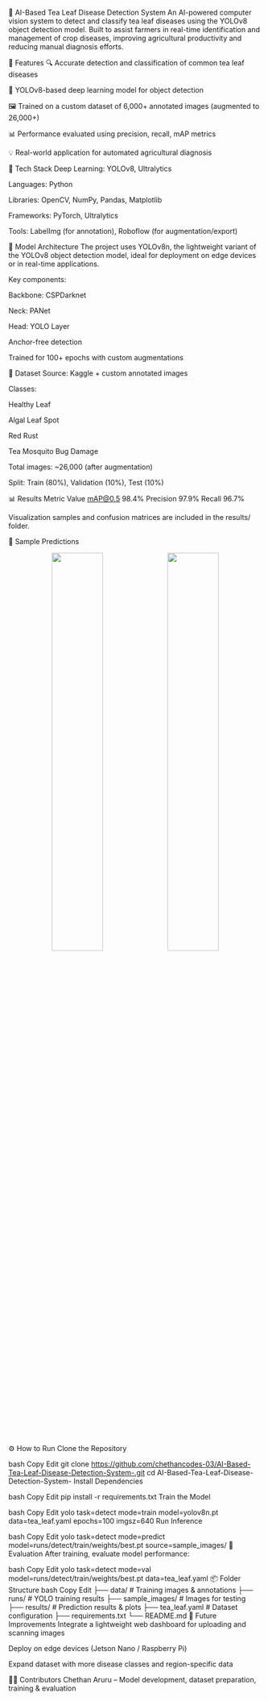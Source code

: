 🍃 AI-Based Tea Leaf Disease Detection System
An AI-powered computer vision system to detect and classify tea leaf diseases using the YOLOv8 object detection model. Built to assist farmers in real-time identification and management of crop diseases, improving agricultural productivity and reducing manual diagnosis efforts.

📌 Features
🔍 Accurate detection and classification of common tea leaf diseases

🤖 YOLOv8-based deep learning model for object detection

🖼️ Trained on a custom dataset of 6,000+ annotated images (augmented to 26,000+)

📊 Performance evaluated using precision, recall, mAP metrics

💡 Real-world application for automated agricultural diagnosis

🚀 Tech Stack
Deep Learning: YOLOv8, Ultralytics

Languages: Python

Libraries: OpenCV, NumPy, Pandas, Matplotlib

Frameworks: PyTorch, Ultralytics

Tools: LabelImg (for annotation), Roboflow (for augmentation/export)

🧠 Model Architecture
The project uses YOLOv8n, the lightweight variant of the YOLOv8 object detection model, ideal for deployment on edge devices or in real-time applications.

Key components:

Backbone: CSPDarknet

Neck: PANet

Head: YOLO Layer

Anchor-free detection

Trained for 100+ epochs with custom augmentations

📁 Dataset
Source: Kaggle + custom annotated images

Classes:

Healthy Leaf

Algal Leaf Spot

Red Rust

Tea Mosquito Bug Damage

Total images: ~26,000 (after augmentation)

Split: Train (80%), Validation (10%), Test (10%)

📊 Results
Metric	Value
mAP@0.5	98.4%
Precision	97.9%
Recall	96.7%

Visualization samples and confusion matrices are included in the results/ folder.

📸 Sample Predictions
<p align="center"> <img src="results/sample1.jpg" width="45%" /> <img src="results/sample2.jpg" width="45%" /> </p>
⚙️ How to Run
Clone the Repository

bash
Copy
Edit
git clone https://github.com/chethancodes-03/AI-Based-Tea-Leaf-Disease-Detection-System-.git
cd AI-Based-Tea-Leaf-Disease-Detection-System-
Install Dependencies

bash
Copy
Edit
pip install -r requirements.txt
Train the Model

bash
Copy
Edit
yolo task=detect mode=train model=yolov8n.pt data=tea_leaf.yaml epochs=100 imgsz=640
Run Inference

bash
Copy
Edit
yolo task=detect mode=predict model=runs/detect/train/weights/best.pt source=sample_images/
🧪 Evaluation
After training, evaluate model performance:

bash
Copy
Edit
yolo task=detect mode=val model=runs/detect/train/weights/best.pt data=tea_leaf.yaml
📦 Folder Structure
bash
Copy
Edit
├── data/                    # Training images & annotations
├── runs/                   # YOLO training results
├── sample_images/          # Images for testing
├── results/                # Prediction results & plots
├── tea_leaf.yaml           # Dataset configuration
├── requirements.txt
└── README.md
📌 Future Improvements
Integrate a lightweight web dashboard for uploading and scanning images

Deploy on edge devices (Jetson Nano / Raspberry Pi)

Expand dataset with more disease classes and region-specific data

👨‍💻 Contributors
Chethan Aruru – Model development, dataset preparation, training & evaluation

